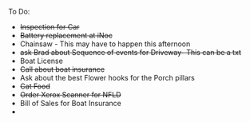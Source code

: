 To Do:
- ~~Inspection for Car~~
- ~~Battery replacement at iNoc~~
- Chainsaw - This may have to happen this afternoon
- ~~ask Brad about Sequence of events for Driveway- This can be a txt~~
- Boat License 
- ~~Call about boat insurance~~
- Ask about the best Flower hooks for the Porch pillars
- ~~Cat Food~~
- ~~Order Xerox Scanner for NFLD~~
- Bill of Sales for Boat Insurance
- 